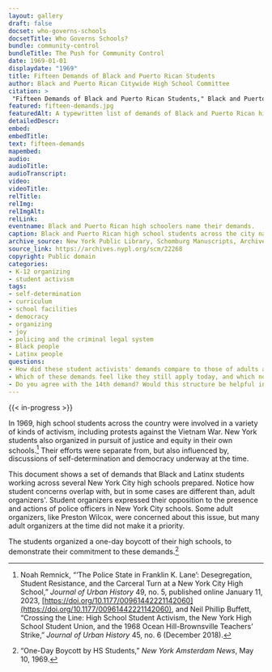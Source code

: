 ```yaml
--- 
layout: gallery
draft: false
docset: who-governs-schools
docsetTitle: Who Governs Schools?
bundle: community-control
bundleTitle: The Push for Community Control
date: 1969-01-01
displaydate: "1969"
title: Fifteen Demands of Black and Puerto Rican Students
author: Black and Puerto Rican Citywide High School Committee
citation: >
 "Fifteen Demands of Black and Puerto Rican Students," Black and Puerto Rican Citywide High School Committee, in New York City Civil Rights History Project, Accessed: [Month Day, Year], https://nyccivilrightshistory.org/gallery/fifteen-demands.
featured: fifteen-demands.jpg
featuredAlt: A typewritten list of demands of Black and Puerto Rican high-school students
detailedDescr: 
embed: 
embedTitle: 
text: fifteen-demands
mapembed: 
audio: 
audioTitle: 
audioTranscript: 
video: 
videoTitle: 
relTitle: 
relImg: 
relImgAlt: 
relLink: 
eventname: Black and Puerto Rican high schoolers name their demands.
caption: Black and Puerto Rican high school students across the city named their demands for changes in their schools, including calls for a role in school governance.  
archive_source: New York Public Library, Schomburg Manuscripts, Archives, and Rare Books Division, Schomburg Center for Research in Black Culture, Babette Edwards Education Reform in Harlem collection, SC MG 809, box 32, folder 32.14 
source_link: https://archives.nypl.org/scm/22268
copyright: Public domain
categories: 
- K-12 organizing
- student activism
tags: 
- self-determination
- curriculum
- school facilities
- democracy
- organizing
- joy
- policing and the criminal legal system
- Black people
- Latinx people
questions: 
- How did these student activists' demands compare to those of adults advocating for community control? Where were they similar and where were they different?
- Which of these demands feel like they still apply today, and which no longer apply to schools, in your view? 
- Do you agree with the 14th demand? Would this structure be helpful in your school? How would it be similar to or different from the governance structure of the [community control districts](/topics/who-governs-schools/community-control)?
--- 
```

 
{{< in-progress >}}

In 1969, high school students across the country were involved in a variety of kinds of activism, including protests against the Vietnam War. New York students also organized in pursuit of justice and equity in their own schools.[^1] Their efforts were separate from, but also influenced by, discussions of self-determination and democracy underway at the time.

This document shows a set of demands that Black and Latinx students working across several New York City high schools prepared. Notice how student concerns overlap with, but in some cases are different than, adult organizers'. Student organizers expressed their opposition to the presence and actions of police officers in New York City schools. Some adult organizers, like Preston Wilcox, were concerned about this issue, but many adult organizers at the time did not make it a priority.

The students organized a one-day boycott of their high schools, to demonstrate their commitment to these demands.[^2]

[^1]: Noah Remnick, “‘The Police State in Franklin K. Lane’: Desegregation, Student Resistance, and the Carceral Turn at a New York City High School,” *Journal of Urban History* 49, no. 5, published online January 11, 2023, [https://doi.org/10.1177/00961442221142060](https://doi.org/10.1177/00961442221142060), and Neil Phillip Buffett, “Crossing the Line: High School Student Activism, the New York High School Student Union, and the 1968 Ocean Hill-Brownsville Teachers’ Strike,” *Journal of Urban History* 45, no. 6 (December 2018).

[^2]: “One-Day Boycott by HS Students,” *New York Amsterdam News*, May 10, 1969.
